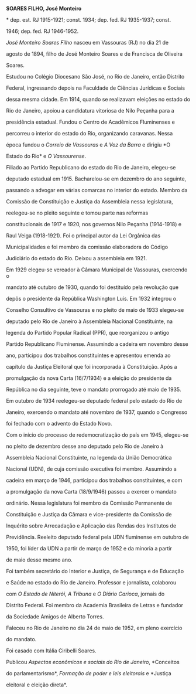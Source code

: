 **SOARES FILHO, José Monteiro**



\* dep. est. RJ 1915-1921; const. 1934; dep. fed. RJ 1935-1937; const.

1946; dep. fed. RJ 1946-1952.



*José Monteiro Soares Filho* nasceu em Vassouras (RJ) no dia 21 de

agosto de 1894, filho de José Monteiro Soares e de Francisca de Oliveira

Soares.



Estudou no Colégio Diocesano São José, no Rio de Janeiro, então Distrito

Federal, ingressando depois na Faculdade de Ciências Jurídicas e Sociais

dessa mesma cidade. Em 1914, quando se realizavam eleições no estado do

Rio de Janeiro, apoiou a candidatura vitoriosa de Nilo Peçanha para a

presidência estadual. Fundou o Centro de Acadêmicos Fluminenses e

percorreu o interior do estado do Rio, organizando caravanas. Nessa

época fundou o *Correio de Vassouras* e *A Voz da Barra* e dirigiu *O

Estado do Rio* e *O Vassourense*.



Filiado ao Partido Republicano do estado do Rio de Janeiro, elegeu-se

deputado estadual em 1915. Bacharelou-se em dezembro do ano seguinte,

passando a advogar em várias comarcas no interior do estado. Membro da

Comissão de Constituição e Justiça da Assembleia nessa legislatura,

reelegeu-se no pleito seguinte e tomou parte nas reformas

constitucionais de 1917 e 1920, nos governos Nilo Peçanha (1914-1918) e

Raul Veiga (1918-1921). Foi o principal autor da Lei Orgânica das

Municipalidades e foi membro da comissão elaboradora do Código

Judiciário do estado do Rio. Deixou a assembleia em 1921.



Em 1929 elegeu-se vereador à Câmara Municipal de Vassouras, exercendo o

mandato até outubro de 1930, quando foi destituído pela revolução que

depôs o presidente da República Washington Luís. Em 1932 integrou o

Conselho Consultivo de Vassouras e no pleito de maio de 1933 elegeu-se

deputado pelo Rio de Janeiro à Assembleia Nacional Constituinte, na

legenda do Partido Popular Radical (PPR), que reorganizou o antigo

Partido Republicano Fluminense. Assumindo a cadeira em novembro desse

ano, participou dos trabalhos constituintes e apresentou emenda ao

capítulo da Justiça Eleitoral que foi incorporada à Constituição. Após a

promulgação da nova Carta (16/7/1934) e a eleição do presidente da

República no dia seguinte, teve o mandato prorrogado até maio de 1935.

Em outubro de 1934 reelegeu-se deputado federal pelo estado do Rio de

Janeiro, exercendo o mandato até novembro de 1937, quando o Congresso

foi fechado com o advento do Estado Novo.



Com o início do processo de redemocratização do país em 1945, elegeu-se

no pleito de dezembro desse ano deputado pelo Rio de Janeiro à

Assembleia Nacional Constituinte, na legenda da União Democrática

Nacional (UDN), de cuja comissão executiva foi membro. Assumindo a

cadeira em março de 1946, participou dos trabalhos constituintes, e com

a promulgação da nova Carta (18/9/1946) passou a exercer o mandato

ordinário. Nessa legislatura foi membro da Comissão Permanente de

Constituição e Justiça da Câmara e vice-presidente da Comissão de

Inquérito sobre Arrecadação e Aplicação das Rendas dos Institutos de

Previdência. Reeleito deputado federal pela UDN fluminense em outubro de

1950, foi líder da UDN a partir de março de 1952 e da minoria a partir

de maio desse mesmo ano.



Foi também secretário do Interior e Justiça, de Segurança e de Educação

e Saúde no estado do Rio de Janeiro. Professor e jornalista, colaborou

com *O Estado de Niterói*, *A Tribuna* e *O Diário Carioca*, jornais do

Distrito Federal. Foi membro da Academia Brasileira de Letras e fundador

da Sociedade Amigos de Alberto Torres.



Faleceu no Rio de Janeiro no dia 24 de maio de 1952, em pleno exercício

do mandato.



Foi casado com Itália Ciribelli Soares.



Publicou *Aspectos econômicos e sociais do Rio de Janeiro*, *Conceitos

do parlamentarismo*, *Formação de poder e leis eleitorais* e *Justiça

eleitoral e eleição direta*.



